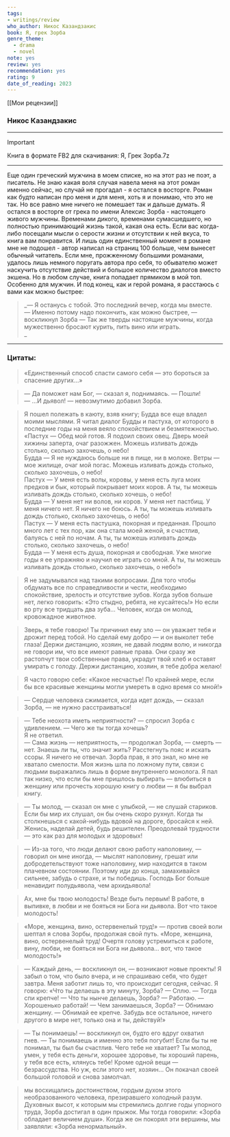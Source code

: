 ```yaml
---
tags: 
- writings/review
who_author: Никос Казандзакис
book: Я, грек Зорба
genre_theme:
  - drama
  - novel
note: yes
review: yes
recommendation: yes
rating: 9
date_of_reading: 2023
---
```


[[Мои рецензии]]
### Никос Казандзакис
---

> [!important]  
> Книга в формате FB2 для скачивания: Я, Грек Зорба.7z  
---
  
Еще один греческий мужчина в моем списке, но на этот раз не поэт, а писатель. Не знаю какая воля случая навела меня на этот роман именно сейчас, но случай не прогадал - я остался в восторге. Роман как будто написан про меня и для меня, хоть я и понимаю, что это не так. Но все равно мне ничего не помешает так и дальше думать. Я остался в восторге от грека по имени Алексис Зорба - настоящего живого мужчины. Временами дикого, временами сумасшедшего, но полностью принимающий жизнь такой, какая она есть.
Если вас когда-либо посещали мысли о серости жизни и отсутствии к ней вкуса, то книга вам понравится.
И лишь один единственный момент в романе мне не подошел - автор написал на страниц 100 больше, чем вынесет обычный читатель. Если мне, прожженному большими романами, удалось лишь немного поругать автора про себя, то обывателю может наскучить отсутствие действий и большое количество диалогов вместо экшена.
Но в любом случае, книга попадает прямиком в мой топ. Особенно для мужчин.
И под конец, как и герой романа, я расстаюсь с вами как можно быстрее:

> _— Я останусь с тобой. Это последний вечер, когда мы вместе.  
> — Именно потому надо покончить, как можно быстрее, — воскликнул Зорба — Так же тверды настоящие мужчины, когда мужественно бросают курить, пить вино или играть.  
> _
  
---
### Цитаты:

> «Единственный способ спасти самого себя — это бороться за спасение других…»

> — Да поможет нам Бог, — сказал я, поднимаясь. — Пошли!  
> — …И дьявол! — невозмутимо добавил Зорба.  

> Я пошел полежать в каюту, взяв книгу; Будда все еще владел моими мыслями. Я читал диалог Будды и пастуха, от которого в последние годы на меня веяло спокойствием и безмятежностью.  
> «Пастух — Обед мой готов. Я подоил своих овец. Дверь моей хижины заперта, очаг разожжен. Можешь изливать дождь столько, сколько захочешь, о небо!  
> Будда — Я не нуждаюсь больше ни в пище, ни в молоке. Ветры — мое жилище, очаг мой погас. Можешь изливать дождь столько, сколько захочешь, о небо!  
> Пастух — У меня есть волы, коровы, у меня есть луга моих предков и бык, который покрывает моих коров. А ты, ты можешь изливать дождь столько, сколько хочешь, о небо!  
> Будда — У меня нет ни волов, ни коров. У меня нет пастбищ. У меня ничего нет. Я ничего не боюсь. А ты, ты можешь изливать дождь столько, сколько захочешь, о небо!  
> Пастух — У меня есть пастушка, покорная и преданная. Прошло много лет с тех пор, как она стала моей женой, я счастлив, балуясь с ней по ночам. А ты, ты можешь изливать дождь столько, сколько захочешь, о небо!  
> Будда — У меня есть душа, покорная и свободная. Уже многие годы я ее упражняю и научил ее играть со мной. А ты, ты можешь изливать дождь столько, сколько захочешь, о небо!»  

> Я не задумывался над такими вопросами. Для того чтобы обдумать все по справедливости и чести, необходимо спокойствие, зрелость и отсутствие зубов. Когда зубов больше нет, легко говорить: «Это стыдно, ребята, не кусайтесь!» Но если во рту все тридцать два зуба… Человек, когда он молод, кровожадное животное.

> Зверь, я тебе говорю! Ты причинил ему зло — он уважает тебя и дрожит перед тобой. Но сделай ему добро — и он выколет тебе глаза! Держи дистанцию, хозяин, не давай людям волю, и никогда не говори им, что все имеют равные права. Они сразу же растопчут твои собственные права, украдут твой хлеб и оставят умирать с голоду. Держи дистанцию, хозяин, я тебе добра желаю!

> Я часто говорю себе: «Какое несчастье! По крайней мере, если бы все красивые женщины могли умереть в одно время со мной!»

> — Сердце человека сжимается, когда идет дождь, — сказал Зорба, — не нужно расстраиваться!

> — Тебе неохота иметь неприятности? — спросил Зорба с удивлением. — Чего же ты тогда хочешь?  
> Я не ответил.  
> — Сама жизнь — неприятность, — продолжал Зорба, — смерть — нет. Знаешь ли ты, что значит жить? Расстегнуть пояс и искать ссоры. Я ничего не отвечал. Зорба прав, я это знал, но мне не хватало смелости. Моя жизнь шла по ложному пути, связи с людьми выражались лишь в форме внутреннего монолога. Я пал так низко, что если бы мне пришлось выбирать — влюбиться в женщину или прочесть хорошую книгу о любви — я бы выбрал книгу.  

> — Ты молод, — сказал он мне с улыбкой, — не слушай стариков. Если бы мир их слушал, он бы очень скоро рухнул. Когда ты столкнешься с какой-нибудь вдовой на дороге, бросайся к ней. Женись, наделай детей, будь решителен. Преодолевай трудности — это как раз для молодых и здоровых!

> — Из-за того, что люди делают свою работу наполовину, — говорил он мне иногда, — мыслят наполовину, грешат или добродетельствуют тоже наполовину, мир находится в таком плачевном состоянии. Поэтому иди до конца, замахивайся сильнее, забудь о страхе, и ты победишь. Господь Бог больше ненавидит полудьявола, чем архидьявола!

> Ах, мне бы твою молодость! Везде быть первым! В работе, в выпивке, в любви и не бояться ни Бога ни дьявола. Вот что такое молодость!

> «Море, женщина, вино, остервенелый труд!» — против своей воли шептал я слова Зорбы, продолжая свой путь. «Море, женщина, вино, остервенелый труд! Очертя голову устремиться к работе, вину, любви, не бояться ни Бога ни дьявола… вот, что такое молодость!»

> — Каждый день, — воскликнул он, — возникают новые проекты! Я забыл о том, что было вчера, и не спрашиваю себя, что будет завтра. Меня заботит лишь то, что происходит сегодня, сейчас. Я говорю: «Что ты делаешь в эту минуту, Зорба? — Сплю. — Тогда спи крепче! — Что ты нынче делаешь, Зорба? — Работаю. — Хорошенько работай! — Чем занимаешься, Зорба? — Обнимаю женщину. — Обнимай ее крепче. Забудь все остальное, ничего другого в мире нет, только она и ты, действуй!»

> — Ты понимаешь! — воскликнул он, будто его вдруг охватил гнев. — Ты понимаешь и именно это тебя погубит! Если бы ты не понимал, ты был бы счастлив. Чего тебе не хватает? Ты молод, умен, у тебя есть деньги, хорошее здоровье, ты хороший парень, у тебя все есть, клянусь тебе! Кроме одной вещи — безрассудства. Но уж, если этого нет, хозяин… Он покачал своей большой головой и снова замолчал.

> мы восхищались достоинством, гордым духом этого необразованного человека, презиравшего холодный разум. Духовных высот, к которым мы стремились долгие годы упорного труда, Зорба достигал в один прыжок. Мы тогда говорили: «Зорба обладает величием души». Когда же он покорял эти вершины, мы заявляли: «Зорба ненормальный».

